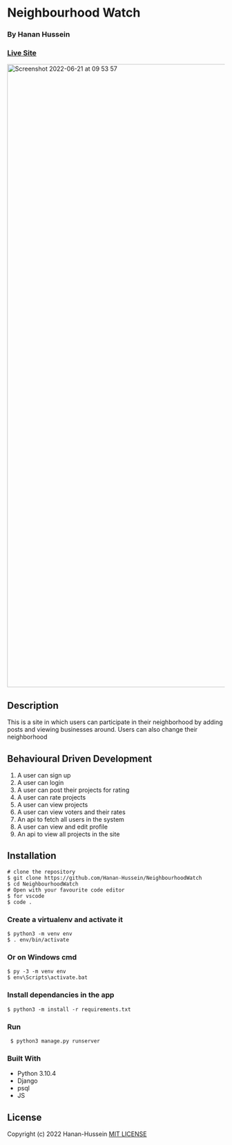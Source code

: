 #  Neighbourhood Watch
### By Hanan Hussein
### [Live Site](https://watchneighbourhood.herokuapp.com/) 

<img width="1440" alt="Screenshot 2022-06-21 at 09 53 57" src="https://user-images.githubusercontent.com/36597096/174746656-858d6c5c-3fca-4e03-9062-684913a6dad7.png">


## Description 
This is a site in which users can participate in their neighborhood by adding posts and viewing businesses around. Users can also change their neighborhood
## Behavioural Driven Development
1. A user can sign up
2. A user can login
3. A user can post their projects for rating
4. A user can rate projects
5. A user can view projects
6. A user can view voters and their rates
7. An api to fetch all users in the system
8. A user can view and edit profile
9. An api to view all projects in the site

## Installation

    # clone the repository
    $ git clone https://github.com/Hanan-Hussein/NeighbourhoodWatch
    $ cd NeighbourhoodWatch
    # Open with your favourite code editor
    $ for vscode 
    $ code .
    
    
### Create a virtualenv and activate it

    $ python3 -m venv env
    $ . env/bin/activate

### Or on Windows cmd

    $ py -3 -m venv env
    $ env\Scripts\activate.bat

### Install dependancies in the app

    $ python3 -m install -r requirements.txt 
    
 ### Run 
 
     $ python3 manage.py runserver
     
 ### Built With
* Python 3.10.4
* Django
* psql
* JS

## License
Copyright (c) 2022 Hanan-Hussein
[MIT LICENSE](https://github.com/Hanan-Hussein/NeighbourhoodWatch/blob/master/LICENSE)
